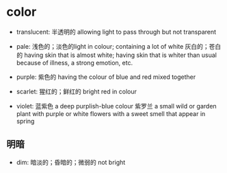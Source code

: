# color

- translucent: 半透明的 allowing light to pass through but not transparent

- pale: 浅色的；淡色的light in colour; containing a lot of white 灰白的；苍白的 having skin that is almost white; having skin that is whiter than usual because of illness, a strong emotion, etc.
- purple: 紫色的 having the colour of blue and red mixed together
- scarlet: 猩红的；鲜红的 bright red in colour
- violet: 蓝紫色 a deep purplish-blue colour 紫罗兰 a small wild or garden plant with purple or white flowers with a sweet smell that appear in spring

## 明暗

- dim: 暗淡的；昏暗的；微弱的 not bright
